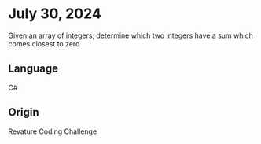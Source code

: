 # July 30, 2024

Given an array of integers, determine which two integers have a sum which comes closest to zero

## Language

C#

## Origin

Revature Coding Challenge